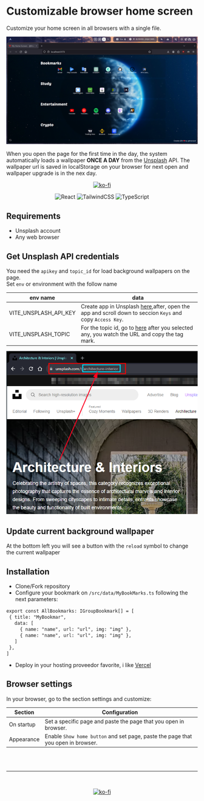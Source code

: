 # Customizable browser home screen

Customize your home screen in all browsers with a single file.

![imagen demo](/assets/demo.png)

When you open the page for the first time in the day, the system automatically loads a wallpaper <b>ONCE A DAY</b> from the [Unsplash](https://unsplash.com/) API.
The wallpaper url is saved in localStorage on your browser for next open and wallpaper upgrade is in the nex day.
<div align="center">

[![ko-fi](https://ko-fi.com/img/githubbutton_sm.svg)](https://ko-fi.com/E1E6XIB4J)
</div>
<div align="center">

![React](https://img.shields.io/badge/react-%2320232a.svg?style=for-the-badge&logo=react&logoColor=%2361DAFB)
![TailwindCSS](https://img.shields.io/badge/tailwindcss-%2338B2AC.svg?style=for-the-badge&logo=tailwind-css&logoColor=white)
![TypeScript](https://img.shields.io/badge/typescript-%23007ACC.svg?style=for-the-badge&logo=typescript&logoColor=white)

</div>

## Requirements

- Unsplash account
- Any web browser

## Get Unsplash API credentials

You need the `apikey` and `topic_id` for load background wallpapers on the page.
<br />
Set `env` or environment with the follow name

| env name | data |
|-|-|
| VITE_UNSPLASH_API_KEY | Create app in Unsplash [here](https://unsplash.com/oauth/applications),after, open the app and scroll down to seccion `Keys` and copy `Access Key`.|
| VITE_UNSPLASH_TOPIC | For the topic id, go to [here](https://unsplash.com/t/) after you selected any, you watch the URL and copy the tag mark. |

![How to get topic id image](/assets/topics-unsplash.png)

## Update current background wallpaper

At the bottom left you will see a button with the `reload` symbol to change the current wallpaper

## Installation

- Clone/Fork repository
- Configure your bookmark on `/src/data/MyBookMarks.ts` following the next parameters:

```
export const AllBookmarks: IGroupBookmark[] = [
 { title: "MyBookmar",
   data: [
     { name: "name", url: "url", img: "img" },
     { name: "name", url: "url", img: "img" },
   ]
 },
]
```

- Deploy in your hosting proveedor favorite, i like [Vercel](https://vercel.com)

## Browser settings

In your browser, go to the section settings and customize:

|Section| Configuration |
|-|-|
| On startup | Set a specific page and paste the page that you open in browser. |
| Appearance | Enable `Show home button` and set page, paste the page that you open in browser. |

<br>
<br>
<hr>
<br>

<div align="center">

[![ko-fi](https://ko-fi.com/img/githubbutton_sm.svg)](https://ko-fi.com/E1E6XIB4J)

</div>

